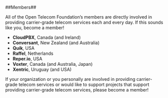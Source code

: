 ##Members##

All of the Open Telecom Foundation’s members are directly involved in providing carrier-grade telecom services each and every day. If this sounds like you, become a member!

* **CloudPBX**, Canada (and Ireland)
* **Conversant**, New Zealand (and Australia)
* **Quik**, USA
* **Raffel**, Netherlands
* **Reper.io**, USA
* **Voxter**, Canada (and Australia, Japan)
* **Xentric**, Uruguay (and USA)

If your organization or you personally are involved in providing carrier-grade telecom services or would like to support projects that support providing carrier-grade telecom services, please become a member!
